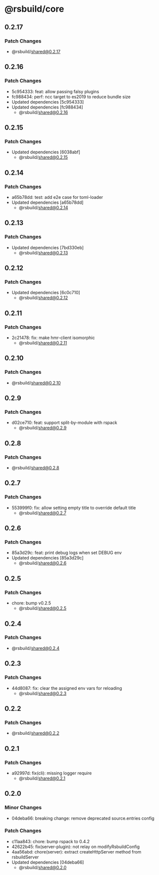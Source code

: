# @rsbuild/core

## 0.2.17

### Patch Changes

- @rsbuild/shared@0.2.17

## 0.2.16

### Patch Changes

- 5c954333: feat: allow passing falsy plugins
- fc988434: perf: ncc target to es2019 to reduce bundle size
- Updated dependencies [5c954333]
- Updated dependencies [fc988434]
  - @rsbuild/shared@0.2.16

## 0.2.15

### Patch Changes

- Updated dependencies [6038abf]
  - @rsbuild/shared@0.2.15

## 0.2.14

### Patch Changes

- a65b78dd: test: add e2e case for toml-loader
- Updated dependencies [a65b78dd]
  - @rsbuild/shared@0.2.14

## 0.2.13

### Patch Changes

- Updated dependencies [7bd330eb]
  - @rsbuild/shared@0.2.13

## 0.2.12

### Patch Changes

- Updated dependencies [6c0c710]
  - @rsbuild/shared@0.2.12

## 0.2.11

### Patch Changes

- 2c21478: fix: make hmr-client isomorphic
  - @rsbuild/shared@0.2.11

## 0.2.10

### Patch Changes

- @rsbuild/shared@0.2.10

## 0.2.9

### Patch Changes

- d02ce710: feat: support split-by-module with rspack
  - @rsbuild/shared@0.2.9

## 0.2.8

### Patch Changes

- @rsbuild/shared@0.2.8

## 0.2.7

### Patch Changes

- 553999f0: fix: allow setting empty title to override default title
  - @rsbuild/shared@0.2.7

## 0.2.6

### Patch Changes

- 85a3d29c: feat: print debug logs when set DEBUG env
- Updated dependencies [85a3d29c]
  - @rsbuild/shared@0.2.6

## 0.2.5

### Patch Changes

- chore: bump v0.2.5
  - @rsbuild/shared@0.2.5

## 0.2.4

### Patch Changes

- @rsbuild/shared@0.2.4

## 0.2.3

### Patch Changes

- 44d8087: fix: clear the assigned env vars for reloading
  - @rsbuild/shared@0.2.3

## 0.2.2

### Patch Changes

- @rsbuild/shared@0.2.2

## 0.2.1

### Patch Changes

- a92997d: fix(cli): missing logger require
  - @rsbuild/shared@0.2.1

## 0.2.0

### Minor Changes

- 04deba66: breaking change: remove deprecated source.entries config

### Patch Changes

- c11aa843: chore: bump rspack to 0.4.2
- 42622b45: fix(server-plugin): not relay on modifyRsbuildConfig
- 4aa56abd: chore(server): extract createHttpServer method from rsbuildServer
- Updated dependencies [04deba66]
  - @rsbuild/shared@0.2.0
